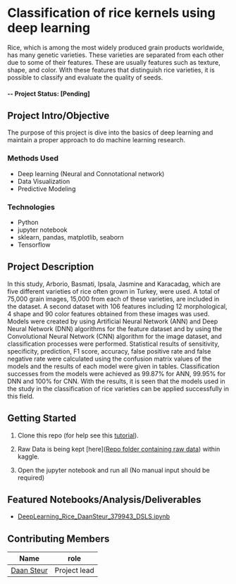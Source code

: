
# Classification of rice kernels using deep learning
Rice, which is among the most widely produced grain products worldwide, has many genetic varieties. These varieties are separated from each other due to some of their features. These are usually features such as texture, shape, and color. With these features that distinguish rice varieties, it is possible to classify and evaluate the quality of seeds.

#### -- Project Status: [Pending]

## Project Intro/Objective
The purpose of this project is dive into the basics of deep learning and maintain a proper approach to do machine learning research. 

### Methods Used
* Deep learning (Neural and Connotational network)
* Data Visualization
* Predictive Modeling

### Technologies
* Python
* jupyter notebook
* sklearn, pandas, matplotlib, seaborn
* Tensorflow

## Project Description
 In this study, Arborio, Basmati, Ipsala, Jasmine and Karacadag, which are five different varieties of rice often grown in Turkey, were used. A total of 75,000 grain images, 15,000 from each of these varieties, are included in the dataset. A second dataset with 106 features including 12 morphological, 4 shape and 90 color features obtained from these images was used. Models were created by using Artificial Neural Network (ANN) and Deep Neural Network (DNN) algorithms for the feature dataset and by using the Convolutional Neural Network (CNN) algorithm for the image dataset, and classification processes were performed. Statistical results of sensitivity, specificity, prediction, F1 score, accuracy, false positive rate and false negative rate were calculated using the confusion matrix values of the models and the results of each model were given in tables. Classification successes from the models were achieved as 99.87% for ANN, 99.95% for DNN and 100% for CNN. With the results, it is seen that the models used in the study in the classification of rice varieties can be applied successfully in this field.

## Getting Started

1. Clone this repo (for help see this [tutorial](https://help.github.com/articles/cloning-a-repository/)).
2. Raw Data is being kept [here]([Repo folder containing raw data](https://www.kaggle.com/datasets/muratkokludataset/rice-image-dataset)) within kaggle.
    
5. Open the jupyter notebook and run all (No manual input should be required)

## Featured Notebooks/Analysis/Deliverables
* [DeepLearning_Rice_DaanSteur_379943_DSLS.ipynb](https://github.com/DaLuSt/DSLS-DS3-Machine-learning/blob/main/deep-learning/DeepLearning_Rice_DaanSteur_379943_DSLS.ipynb)


## Contributing Members

|Name     |   role  | 
|---------|-----------------|
|[Daan Steur](https://github.com/DaLuSt])|    Project lead   |
